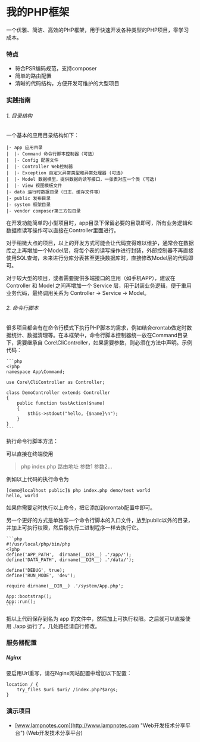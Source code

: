 # 我的PHP框架 #

一个优雅、简洁、高效的PHP框架，用于快速开发各种类型的PHP项目，零学习成本。

### 特点

- 符合PSR编码规范，支持composer
- 简单的路由配置
- 清晰的代码结构，方便开发可维护的大型项目

### 实践指南

###### 1. 目录结构

一个基本的应用目录结构如下：

	|- app 应用目录
	|  |- Command 命令行脚本控制器（可选）
	|  |- Config 配置文件
	|  |- Controller Web控制器
	|  |- Exception 自定义异常类型和异常处理器 (可选)
	|  |- Model 数据模型，提供数据的读写接口，一张表对应一个类 (可选)
	|  |- View 视图模板文件
	|- data 运行时数据目录（日志、缓存文件等）
	|- public 发布目录
	|- system 框架目录
	|- vendor composer第三方包目录

在开发功能简单的小型项目时，app目录下保留必要的目录即可，所有业务逻辑和数据库读写操作可以直接在Controller里面进行。

对于稍微大点的项目，以上的开发方式可能会让代码变得难以维护，通常会在数据库之上再增加一个Model层，将每个表的读写操作进行封装，外部控制器不再直接使用SQL查询，未来进行分库分表甚至更换数据库时，直接修改Model层的代码即可。

对于较大型的项目，或者需要提供多端接口的应用（如手机APP），建议在 Controller 和 Model 之间再增加一个 Service 层，用于封装业务逻辑，便于重用业务代码，最终调用关系为 Controller -> Service -> Model。

###### 2. 命令行脚本

很多项目都会有在命令行模式下执行PHP脚本的需求，例如结合crontab做定时数据统计、数据清理等。在本框架中，命令行脚本控制器统一放在Command目录下，需要继承自 Core\CliController，如果需要参数，则必须在方法中声明。示例代码：

	```php
	<?php
	namespace App\Command;
	
	use Core\CliController as Controller;
	
	class DemoController extends Controller
	{
	    public function testAction($name)
	    {
	        $this->stdout("hello, {$name}\n");
	    }
	}
	```

执行命令行脚本方法：

可以直接在终端使用 
> php index.php 路由地址 参数1 参数2... 

例如以上代码的执行命令为

	[demo@localhost public]$ php index.php demo/test world
	hello, world

如果你需要定时执行以上命令，把它添加到crontab配置中即可。

另一个更好的方式是单独写一个命令行脚本的入口文件，放到public以外的目录，并加上可执行权限，然后像执行二进制程序一样去执行它。

	```php
	#!/usr/local/php/bin/php
	<?php
	define('APP_PATH',  dirname(__DIR__) .'/app/');
	define('DATA_PATH', dirname(__DIR__) .'/data/');
	
	define('DEBUG', true);
	define('RUN_MODE', 'dev');
	
	require dirname(__DIR__) .'/system/App.php';
	
	App::bootstrap();
	App::run();
	```

把以上代码保存到名为 app 的文件中，然后加上可执行权限。之后就可以直接使用 ./app 运行了。几处路径请自行修改。

### 服务器配置

##### Nginx

要启用Url重写，请在Nginx网站配置中增加以下配置：

	location / {
	    try_files $uri $uri/ /index.php?$args;
	}


### 演示项目

- [www.lampnotes.com](http://www.lampnotes.com "Web开发技术分享平台") (Web开发技术分享平台)

